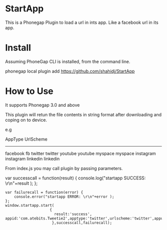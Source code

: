 StartApp
========

This is a Phonegap Plugin to load a url in ints app. Like a facebook url in its app.

Install
==========

Assuming PhoneGap CLI is installed, from the command line.

phonegap local plugin add https://github.com/shahidj/StartApp

How to Use
==========

It supports Phonegap 3.0 and above

This plugin will retun the file contents in string format after downloading and coping on to device.

e.g

AppType                                 UrlScheme
-------                                 ---------

facebook                                fb
twitter                                 twitter
youtube                                 youtube
myspace                                 myspace
instagram                               instagram
linkedin                                linkedin

From index.js you may call plugin by passing parameters.


var successcall = function(result) {
        console.log("startapp SUCCESS: \r\n"+result );
    };
    
    var failurecall = function(error) {
        console.error("startapp ERROR: \r\n"+error );
    };
    window.startapp.start(
                        {
                          result:'success', appid:'com.atebits.Tweetie2',apptype:'twitter',urlscheme:'twitter',appurl:'https://twitter.com/mshahidjanjua'
                         },successcall,failurecall);
    
